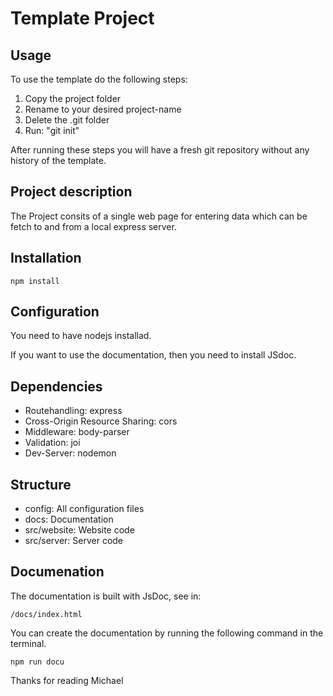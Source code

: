 # Template Project

## Usage

To use the template do the following steps:

1. Copy the project folder
2. Rename to your desired project-name
3. Delete the .git folder
4. Run: "git init"

After running these steps you will have a fresh git repository without any history of the template.

## Project description

The Project consits of a single web page for entering data which can be fetch to and from a local express server.

## Installation

    npm install

## Configuration

You need to have nodejs installad.

If you want to use the documentation, then you need to install JSdoc.

## Dependencies

- Routehandling: express
- Cross-Origin Resource Sharing: cors
- Middleware: body-parser
- Validation: joi
- Dev-Server: nodemon

## Structure

- config: All configuration files
- docs: Documentation
- src/website: Website code
- src/server: Server code

## Documenation

The documentation is built with JsDoc, see in:

    /docs/index.html

You can create the documentation by running the following command in the terminal.

    npm run docu

Thanks for reading
Michael
